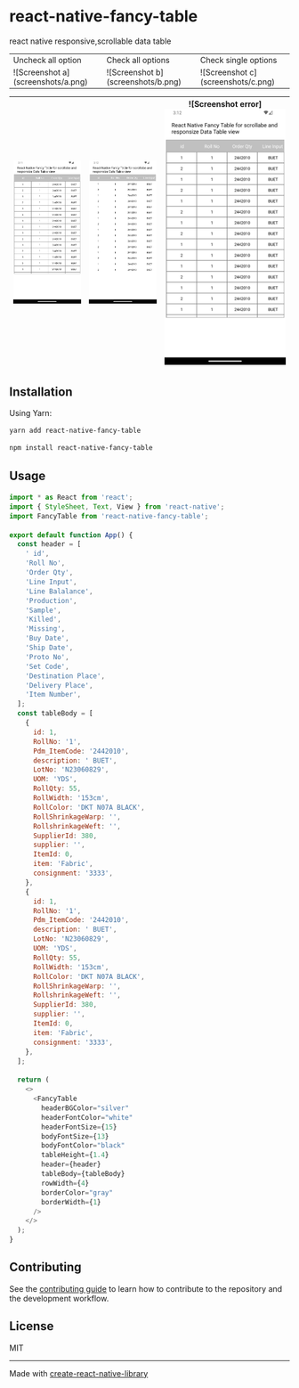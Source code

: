 # react-native-fancy-table

react native responsive,scrollable data table

<table>
  <tr>
     <td>Uncheck all option</td>
    <td>Check all options</td>
     <td>Check single options</td>
  </tr>
  <tr>
    <td>![Screenshot a](screenshots/a.png)</td>
    <td>![Screenshot b](screenshots/b.png) </td>
    <td>![Screenshot c](screenshots/c.png)</td> 
  </tr>
 </table>

| ![Screenshot a](screenshots/a.png) | ![Screenshot b](screenshots/b.png) | ![Screenshot error]![Screenshot c](screenshots/c.png) |
| ---------------------------------- | ---------------------------------- | ----------------------------------------------------- |

## Installation

Using Yarn:

```sh
yarn add react-native-fancy-table
```

```sh
npm install react-native-fancy-table
```

## Usage

```js
import * as React from 'react';
import { StyleSheet, Text, View } from 'react-native';
import FancyTable from 'react-native-fancy-table';

export default function App() {
  const header = [
    ' id',
    'Roll No',
    'Order Qty',
    'Line Input',
    'Line Balalance',
    'Production',
    'Sample',
    'Killed',
    'Missing',
    'Buy Date',
    'Ship Date',
    'Proto No',
    'Set Code',
    'Destination Place',
    'Delivery Place',
    'Item Number',
  ];
  const tableBody = [
    {
      id: 1,
      RollNo: '1',
      Pdm_ItemCode: '2442010',
      description: ' BUET',
      LotNo: 'N23060829',
      UOM: 'YDS',
      RollQty: 55,
      RollWidth: '153cm',
      RollColor: 'DKT N07A BLACK',
      RollShrinkageWarp: '',
      RollshrinkageWeft: '',
      SupplierId: 380,
      supplier: '',
      ItemId: 0,
      item: 'Fabric',
      consignment: '3333',
    },
    {
      id: 1,
      RollNo: '1',
      Pdm_ItemCode: '2442010',
      description: ' BUET',
      LotNo: 'N23060829',
      UOM: 'YDS',
      RollQty: 55,
      RollWidth: '153cm',
      RollColor: 'DKT N07A BLACK',
      RollShrinkageWarp: '',
      RollshrinkageWeft: '',
      SupplierId: 380,
      supplier: '',
      ItemId: 0,
      item: 'Fabric',
      consignment: '3333',
    },
  ];

  return (
    <>
      <FancyTable
        headerBGColor="silver"
        headerFontColor="white"
        headerFontSize={15}
        bodyFontSize={13}
        bodyFontColor="black"
        tableHeight={1.4}
        header={header}
        tableBody={tableBody}
        rowWidth={4}
        borderColor="gray"
        borderWidth={1}
      />
    </>
  );
}
```

## Contributing

See the [contributing guide](CONTRIBUTING.md) to learn how to contribute to the repository and the development workflow.

## License

MIT

---

Made with [create-react-native-library](https://github.com/callstack/react-native-builder-bob)
